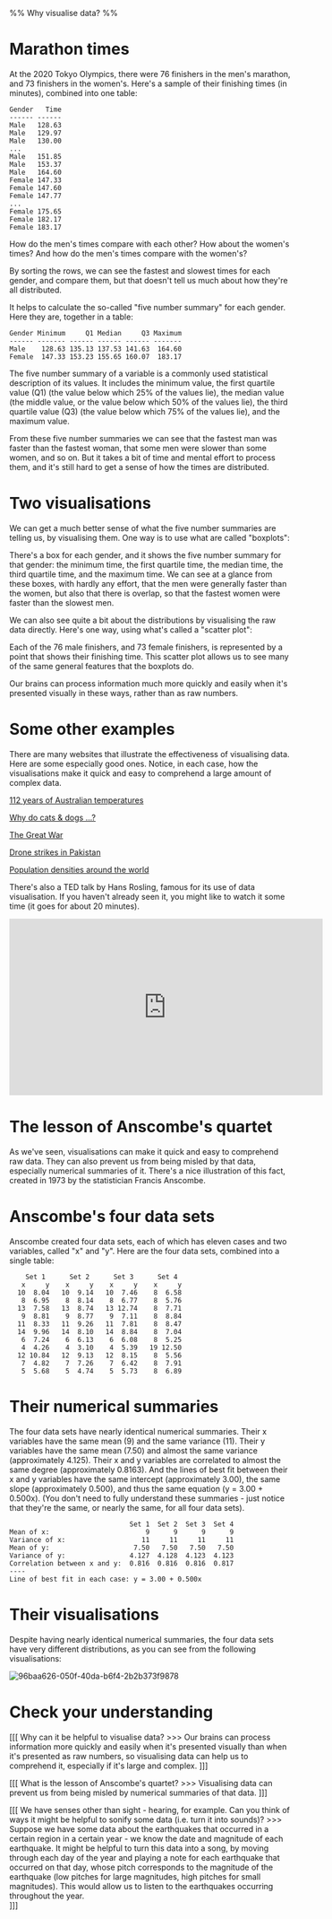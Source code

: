 %% Why visualise data? %%

# Marathon times

At the 2020 Tokyo Olympics, there were 76 finishers in the men's marathon, and 73 finishers in the women's. Here's a sample of their finishing times (in minutes), combined into one table:

```
Gender   Time
------ ------
Male   128.63
Male   129.97
Male   130.00
...
Male   151.85
Male   153.37
Male   164.60
Female 147.33
Female 147.60
Female 147.77
...
Female 175.65
Female 182.17
Female 183.17
```

How do the men's times compare with each other? How about the women's times? And how do the men's times compare with the women's?

By sorting the rows, we can see the fastest and slowest times for each gender, and compare them, but that doesn't tell us much about how they're all distributed.

It helps to calculate the so-called "five number summary" for each gender. Here they are, together in a table:

```
Gender Minimum     Q1 Median     Q3 Maximum
------ ------- ------ ------ ------ -------
Male    128.63 135.13 137.53 141.63  164.60
Female  147.33 153.23 155.65 160.07  183.17
```

The five number summary of a variable is a commonly used statistical description of its values. It includes the minimum value, the first quartile value (Q1) (the value below which 25% of the values lie), the median value (the middle value, or the value below which 50% of the values lie), the third quartile value (Q3) (the value below which 75% of the values lie), and the maximum value.

From these five number summaries we can see that the fastest man was faster than the fastest woman, that some men were slower than some women, and so on. But it takes a bit of time and mental effort to process them, and it's still hard to get a sense of how the times are distributed.

# Two visualisations

We can get a much better sense of what the five number summaries are telling us, by visualising them. One way is to use what are called "boxplots":

<div id="boxes"></div>
<script src="https://code.highcharts.com/highcharts-more.js"></script>
<script>
  Highcharts.chart("boxes", {
    chart: {type: 'boxplot', inverted: true},
    title: {text: "Distribution of Marathon Times at the 2020 Tokyo Olympics"},
    legend: {enabled: false},
    xAxis: {categories: ["Men","Women"], title: {text: ''}},
    yAxis: {min: 125, max: 185, title: {text: 'Finishing time (minutes)'}},
    series: [{
      name: 'Men',
      data: [
        {low: 128.63, q1: 135.13, median: 137.53, q3: 141.63, high: 164.60},
        {low: 147.33, q1: 153.23, median: 155.65, q3: 160.07, high: 183.17}
      ]
    }]
  });
</script>

There's a box for each gender, and it shows the five number summary for that gender: the minimum time, the first quartile time, the median time, the third quartile time, and the maximum time. We can see at a glance from these boxes, with hardly any effort, that the men were generally faster than the women, but also that there is overlap, so that the fastest women were faster than the slowest men.

We can also see quite a bit about the distributions by visualising the raw data directly. Here's one way, using what's called a "scatter plot":

<div id="points"></div>
<script>
  Highcharts.chart("points", {
    chart: {type: 'scatter', inverted: true},
    title: {text: "Distribution of Marathon Times at the 2020 Tokyo Olympics"},
    legend: {enabled: false},
    xAxis: {categories: ["","Men","Women",""], title: {text: ''}, gridLineWidth: 1},
    yAxis: {min: 125, max: 185, title: {text: 'Finishing time (minutes)'}},
    series: [{
      jitter: {x: 0.2, y: 0},
      marker: {radius: 8, fillColor: "rgba(0, 0, 255, 0.25)"},
      data: [
        // Men
        [1,128.63],[1,129.97],[1,130],[1,130.03],[1,130.27],[1,130.68],[1,131.58],[1,131.68],[1,131.97],[1,132.22],[1,132.37],[1,132.83],[1,133.03],[1,133.37],[1,133.48],[1,134.03],[1,134.55],[1,134.8],[1,134.97],[1,135.18],[1,135.35],[1,135.57],[1,135.83],[1,135.85],[1,135.93],[1,136.13],[1,136.27],[1,136.28],[1,136.43],[1,136.55],[1,136.58],[1,136.65],[1,136.7],[1,136.72],[1,136.95],[1,137.07],[1,137.28],[1,137.32],[1,137.73],[1,137.98],[1,138.45],[1,138.47],[1,138.57],[1,138.65],[1,138.67],[1,139.45],[1,139.73],[1,139.95],[1,140.6],[1,140.72],[1,140.88],[1,141],[1,141.25],[1,141.48],[1,141.53],[1,141.53],[1,141.58],[1,141.75],[1,142.1],[1,142.2],[1,142.25],[1,142.38],[1,142.83],[1,143.2],[1,143.68],[1,144.07],[1,145.05],[1,145.62],[1,146.13],[1,146.98],[1,147.8],[1,148.72],[1,150.13],[1,151.85],[1,153.37],[1,164.6],
        // Women
        [2,147.33],[2,147.6],[2,147.77],[2,148.63],[2,149.1],[2,149.27],[2,149.6],[2,150.22],[2,150.98],[2,151.23],[2,151.37],[2,151.6],[2,151.68],[2,152.07],[2,152.17],[2,152.38],[2,152.88],[2,153.13],[2,153.23],[2,153.25],[2,153.3],[2,153.32],[2,153.65],[2,153.97],[2,154.15],[2,154.32],[2,154.35],[2,154.4],[2,154.63],[2,154.87],[2,155],[2,155.15],[2,155.47],[2,155.55],[2,155.55],[2,155.58],[2,155.65],[2,156.48],[2,156.55],[2,156.63],[2,156.73],[2,156.78],[2,157.02],[2,157.08],[2,157.13],[2,157.7],[2,157.75],[2,157.87],[2,158.05],[2,158.68],[2,159.42],[2,159.48],[2,159.53],[2,159.98],[2,160.07],[2,160.17],[2,161.18],[2,162.42],[2,162.43],[2,163.5],[2,164.15],[2,165.38],[2,165.45],[2,165.75],[2,167.25],[2,168.52],[2,169.35],[2,173.43],[2,173.67],[2,175.02],[2,175.65],[2,182.17],[2,183.17]
      ]
    }]
  });
</script>

Each of the 76 male finishers, and 73 female finishers, is represented by a point that shows their finishing time. This scatter plot allows us to see many of the same general features that the boxplots do.

Our brains can process information much more quickly and easily when it's presented visually in these ways, rather than as raw numbers.

# Some other examples

There are many websites that illustrate the effectiveness of visualising data. Here are some especially good ones. Notice, in each case, how the visualisations make it quick and easy to comprehend a large amount of complex data.

[112 years of Australian temperatures](http://www.bom.gov.au/climate/history/temperature/)

[Why do cats & dogs ...?](https://whydocatsanddogs.com/)

[The Great War](https://www.poppyfield.org/)

[Drone strikes in Pakistan](https://drones.pitchinteractive.com/)

[Population densities around the world](https://www.visualcapitalist.com/3d-mapping-the-worlds-largest-population-densities/)

There's also a TED talk by Hans Rosling, famous for its use of data visualisation. If you haven't already seen it, you might like to watch it some time (it goes for about 20 minutes).

<iframe width="560" height="315" src="https://embed.ted.com/talks/lang/en/hans_rosling_the_best_stats_you_ve_ever_seen" frameborder="0" allowfullscreen></iframe>

# The lesson of Anscombe's quartet

As we've seen, visualisations can make it quick and easy to comprehend raw data. They can also prevent us from being misled by that data, especially numerical summaries of it. There's a nice illustration of this fact, created in 1973 by the statistician Francis Anscombe.

# Anscombe's four data sets

Anscombe created four data sets, each of which has eleven cases and two variables, called "x" and "y". Here are the four data sets, combined into a single table:

```
    Set 1      Set 2      Set 3      Set 4
   x     y    x     y    x     y    x     y
  10  8.04   10  9.14   10  7.46    8  6.58
   8  6.95    8  8.14    8  6.77    8  5.76
  13  7.58   13  8.74   13 12.74    8  7.71
   9  8.81    9  8.77    9  7.11    8  8.84
  11  8.33   11  9.26   11  7.81    8  8.47
  14  9.96   14  8.10   14  8.84    8  7.04
   6  7.24    6  6.13    6  6.08    8  5.25
   4  4.26    4  3.10    4  5.39   19 12.50
  12 10.84   12  9.13   12  8.15    8  5.56
   7  4.82    7  7.26    7  6.42    8  7.91
   5  5.68    5  4.74    5  5.73    8  6.89
```

# Their numerical summaries

The four data sets have nearly identical numerical summaries. Their x variables have the same mean (9) and the same variance (11). Their y variables have the same mean (7.50) and almost the same variance (approximately 4.125). Their x and y variables are correlated to almost the same degree (approximately 0.8163). And the lines of best fit between their x and y variables have the same intercept (approximately 3.00), the same slope (approximately 0.500), and thus the same equation (y = 3.00 + 0.500x). (You don't need to fully understand these summaries - just notice that they're the same, or nearly the same, for all four data sets).

```
                              Set 1  Set 2  Set 3  Set 4
Mean of x:                        9      9      9      9
Variance of x:                   11     11     11     11
Mean of y:                     7.50   7.50   7.50   7.50
Variance of y:                4.127  4.128  4.123  4.123
Correlation between x and y:  0.816  0.816  0.816  0.817
----
Line of best fit in each case: y = 3.00 + 0.500x
```

# Their visualisations

Despite having nearly identical numerical summaries, the four data sets have very different distributions, as you can see from the following visualisations:

![96baa626-050f-40da-b6f4-2b2b373f9878](432846e340c0.png)

# Check your understanding

[[[ Why can it be helpful to visualise data? >>>
Our brains can process information more quickly and easily when it's presented visually than when it's presented as raw numbers, so visualising data can help us to comprehend it, especially if it's large and complex.
]]]

[[[ What is the lesson of Anscombe's quartet? >>>
Visualising data can prevent us from being misled by numerical summaries of that data.
]]]

[[[ We have senses other than sight - hearing, for example. Can you think of ways it might be helpful to sonify some data (i.e. turn it into sounds)? >>>
Suppose we have some data about the earthquakes that occurred in a certain region in a certain year - we know the date and magnitude of each earthquake. It might be helpful to turn this data into a song, by moving through each day of the year and playing a note for each earthquake that occurred on that day, whose pitch corresponds to the magnitude of the earthquake (low pitches for large magnitudes, high pitches for small magnitudes). This would allow us to listen to the earthquakes occurring throughout the year.   
]]]